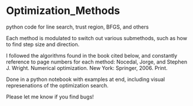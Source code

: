 # Optimization_Methods
python code for line search, trust region, BFGS, and others

Each method is modulated to switch out various submethods, such as how to find step size and direction.

I followed the algorithms found in the book cited below, and constantly reference to page numbers for each method:
Nocedal, Jorge, and Stephen J. Wright. Numerical optimization. New York: Springer, 2006. Print.

Done in a python notebook with examples at end, including visual represenations of the optimization search.

Please let me know if you find bugs!
